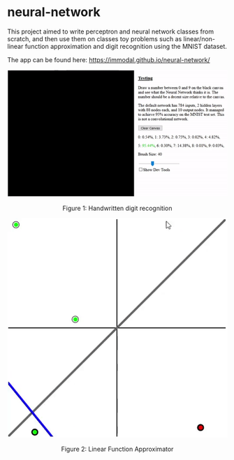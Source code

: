# neural-network
 
This project aimed to write perceptron and neural network classes from scratch, and then use them on classes toy problems such as linear/non-linear function approximation and digit recognition using the MNIST dataset.

The app can be found here: https://immodal.github.io/neural-network/

<p align="center">
  <img src="readme/mnist.gif" alt="Handwritten digit recognition"/>
</p>
<p align="center">Figure 1: Handwritten digit recognition</p>

<p align="center">
  <img src="readme/lin-func.gif" alt="Linear Function Approximator"/>
</p>
<p align="center">Figure 2: Linear Function Approximator</p>
